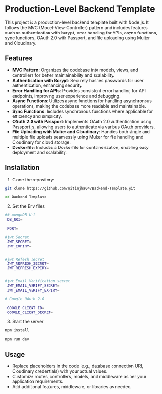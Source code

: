 # Production-Level Backend Template

This project is a production-level backend template built with Node.js. It follows the MVC (Model-View-Controller) pattern and includes features such as authentication with bcrypt, error handling for APIs, async functions, sync functions, OAuth 2.0 with Passport, and file uploading using Multer and Cloudinary.



## Features

- **MVC Pattern**: Organizes the codebase into models, views, and controllers for better maintainability and scalability.
- **Authentication with Bcrypt**: Securely hashes passwords for user authentication, enhancing security.
- **Error Handling for APIs**: Provides consistent error handling for API endpoints, improving user experience and debugging.
- **Async Functions**: Utilizes async functions for handling asynchronous operations, making the codebase more readable and maintainable.
- **Sync Functions**: Includes synchronous functions where applicable for efficiency and simplicity.
- **OAuth 2.0 with Passport**: Implements OAuth 2.0 authentication using Passport.js, allowing users to authenticate via various OAuth providers.
- **File Uploading with Multer and Cloudinary**: Handles both single and multiple file uploads seamlessly using Multer for file handling and Cloudinary for cloud storage.
- **Dockerfile**: Includes a Dockerfile for containerization, enabling easy deployment and scalability.
## Installation

1. Clone the repository:

```bash
git clone https://github.com/nitinjha04/Backend-Template.git

cd Backend-Template
```

2. Set the Env files 

```bash
## mongoDB Url
 DB_URI=

 PORT=

#jwt Secret
 JWT_SECRET=
 JWT_EXPIRY=


#jwt Refesh secret
 JWT_REFRESH_SECRET=
 JWT_REFRESH_EXPIRY=


#jwt Email Verification secret
 JWT_EMAIL_VERIFY_SECRET=
 JWT_EMAIL_VERIFY_EXPIRY=

# Google OAuth 2.0

 GOOGLE_CLIENT_ID=
 GOOGLE_CLIENT_SECRET=

```

3. Start the server

```bash 
npm install 

npm run dev
```
## Usage

- Replace placeholders in the code (e.g., database connection URI, Cloudinary credentials) with your actual values.
- Customize routes, controllers, models, and middleware as per your application requirements.
- Add additional features, middleware, or libraries as needed.
